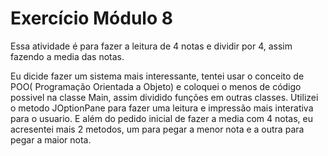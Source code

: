 ﻿# Exercício Módulo 8
Essa atividade é para fazer a leitura de 4 notas e dividir por 4, assim fazendo a media das notas. 

Eu dicide fazer um sistema mais interessante, tentei usar o conceito de POO( Programação Orientada a Objeto) e coloquei o menos de código possivel na classe Main, assim dividido funções em outras classes. Utilizei o metodo JOptionPane para fazer uma leitura e impressão mais interativa para o usuario. E além do pedido inicial de fazer a media com 4 notas, eu acresentei mais 2 metodos, um para pegar a menor nota e a outra para pegar a maior nota.
